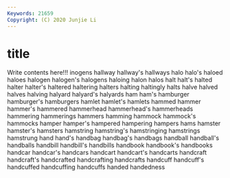 ```yaml
---
Keywords: 21659
Copyright: (C) 2020 Junjie Li
---
```


# title

Write contents here!!!
inogens 
hallway 
hallway's 
hallways 
halo
halo's 
haloed 
haloes 
halogen 
halogen's 
halogens 
haloing 
halon 
halos 
halt
halt's 
halted 
halter 
halter's 
haltered 
haltering 
halters 
halting 
haltingly 
halts
halve 
halved 
halves 
halving 
halyard 
halyard's 
halyards 
ham 
ham's 
hamburger
hamburger's 
hamburgers 
hamlet 
hamlet's 
hamlets 
hammed 
hammer 
hammer's 
hammered 
hammerhead
hammerhead's 
hammerheads 
hammering 
hammerings 
hammers 
hamming 
hammock 
hammock's 
hammocks 
hamper
hamper's 
hampered 
hampering 
hampers 
hams 
hamster 
hamster's 
hamsters 
hamstring 
hamstring's
hamstringing 
hamstrings 
hamstrung 
hand 
hand's 
handbag 
handbag's 
handbags 
handball 
handball's
handballs 
handbill 
handbill's 
handbills 
handbook 
handbook's 
handbooks 
handcar 
handcar's 
handcars
handcart 
handcart's 
handcarts 
handcraft 
handcraft's 
handcrafted 
handcrafting 
handcrafts 
handcuff 
handcuff's
handcuffed 
handcuffing 
handcuffs 
handed 
handedness 
